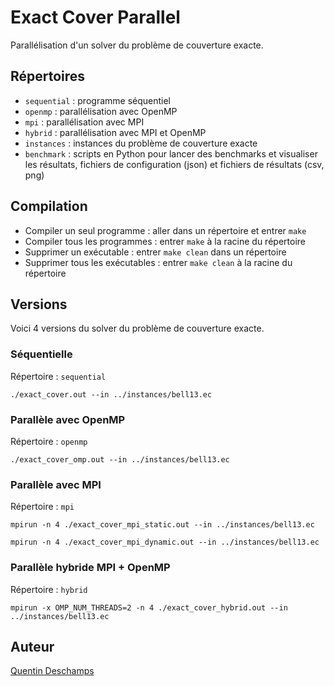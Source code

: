 # Exact Cover Parallel

Parallélisation d'un solver du problème de couverture exacte.

## Répertoires

- `sequential` : programme séquentiel
- `openmp` : parallélisation avec OpenMP
- `mpi` : parallélisation avec MPI
- `hybrid` : parallélisation avec MPI et OpenMP
- `instances` : instances du problème de couverture exacte
- `benchmark` : scripts en Python pour lancer des benchmarks et visualiser les résultats, fichiers de configuration (json) et fichiers de résultats (csv, png)

## Compilation

- Compiler un seul programme : aller dans un répertoire et entrer `make`
- Compiler tous les programmes :  entrer `make` à la racine du répertoire
- Supprimer un exécutable : entrer `make clean` dans un répertoire
- Supprimer tous les exécutables : entrer `make clean` à la racine du répertoire

## Versions

Voici 4 versions du solver du problème de couverture exacte.

### Séquentielle

Répertoire : `sequential`

```
./exact_cover.out --in ../instances/bell13.ec
```

### Parallèle avec OpenMP

Répertoire : `openmp`

```
./exact_cover_omp.out --in ../instances/bell13.ec
```

### Parallèle avec MPI

Répertoire : `mpi`

```
mpirun -n 4 ./exact_cover_mpi_static.out --in ../instances/bell13.ec
```
```
mpirun -n 4 ./exact_cover_mpi_dynamic.out --in ../instances/bell13.ec
```

### Parallèle hybride MPI + OpenMP

Répertoire : `hybrid`

```
mpirun -x OMP_NUM_THREADS=2 -n 4 ./exact_cover_hybrid.out --in ../instances/bell13.ec
```

## Auteur

[Quentin Deschamps](mailto:quentindeschamps18@gmail.com)
